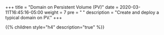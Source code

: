 +++
title = "Domain on Persistent Volume (PV)"
date = 2020-03-11T16:45:16-05:00
weight = 7
pre = "<b> </b>"
description = "Create and deploy a typical domain on PV."
+++

{{% children style="h4" description="true" %}}
